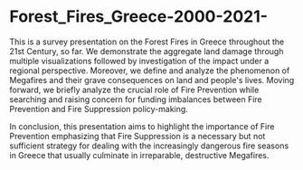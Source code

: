# Forest_Fires_Greece-2000-2021-
This is a survey presentation on the Forest Fires in Greece throughout the 21st Century, so far.
We demonstrate the aggregate land damage through multiple visualizations followed by investigation 
of the impact under a regional perspective. Moreover, we define and analyze the phenomenon of Megafires and 
their grave consequences on land and people's lives.
Moving forward, we briefly analyze the crucial role of Fire Prevention while searching and raising concern for 
funding imbalances between Fire Prevention and Fire Suppression policy-making.

In conclusion, this presentation aims to highlight the importance of Fire Prevention emphasizing that Fire Suppression 
is a necessary but not sufficient strategy for dealing with the increasingly dangerous fire seasons in Greece that usually 
culminate in irreparable, destructive Megafires.
